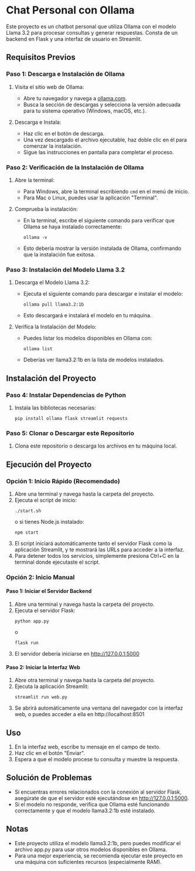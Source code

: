 # Chat Personal con Ollama

Este proyecto es un chatbot personal que utiliza Ollama con el modelo Llama 3.2 para procesar consultas y generar respuestas. Consta de un backend en Flask y una interfaz de usuario en Streamlit.

## Requisitos Previos

### Paso 1: Descarga e Instalación de Ollama

1. Visita el sitio web de Ollama:
   - Abre tu navegador y navega a [ollama.com](https://ollama.com).
   - Busca la sección de descargas y selecciona la versión adecuada para tu sistema operativo (Windows, macOS, etc.).

2. Descarga e Instala:
   - Haz clic en el botón de descarga.
   - Una vez descargado el archivo ejecutable, haz doble clic en él para comenzar la instalación.
   - Sigue las instrucciones en pantalla para completar el proceso.

### Paso 2: Verificación de la Instalación de Ollama

1. Abre la terminal:
   - Para Windows, abre la terminal escribiendo `cmd` en el menú de inicio.
   - Para Mac o Linux, puedes usar la aplicación "Terminal".

2. Comprueba la instalación:
   - En la terminal, escribe el siguiente comando para verificar que Ollama se haya instalado correctamente:
     ```
     ollama -v
     ```
   - Esto debería mostrar la versión instalada de Ollama, confirmando que la instalación fue exitosa.

### Paso 3: Instalación del Modelo Llama 3.2

1. Descarga el Modelo Llama 3.2:
   - Ejecuta el siguiente comando para descargar e instalar el modelo:
     ```
     ollama pull llama3.2:1b
     ```
   - Esto descargará e instalará el modelo en tu máquina.

2. Verifica la Instalación del Modelo:
   - Puedes listar los modelos disponibles en Ollama con:
     ```
     ollama list
     ```
   - Deberías ver llama3.2:1b en la lista de modelos instalados.

## Instalación del Proyecto

### Paso 4: Instalar Dependencias de Python

1. Instala las bibliotecas necesarias:
   ```
   pip install ollama flask streamlit requests
   ```

### Paso 5: Clonar o Descargar este Repositorio

1. Clona este repositorio o descarga los archivos en tu máquina local.

## Ejecución del Proyecto

### Opción 1: Inicio Rápido (Recomendado)

1. Abre una terminal y navega hasta la carpeta del proyecto.
2. Ejecuta el script de inicio:
   ```
   ./start.sh
   ```
   o si tienes Node.js instalado:
   ```
   npm start
   ```
3. El script iniciará automáticamente tanto el servidor Flask como la aplicación Streamlit, y te mostrará las URLs para acceder a la interfaz.
4. Para detener todos los servicios, simplemente presiona Ctrl+C en la terminal donde ejecutaste el script.

### Opción 2: Inicio Manual

#### Paso 1: Iniciar el Servidor Backend

1. Abre una terminal y navega hasta la carpeta del proyecto.
2. Ejecuta el servidor Flask:
   ```
   python app.py
   ```
   o
   ```
   flask run
   ```
3. El servidor debería iniciarse en http://127.0.0.1:5000

#### Paso 2: Iniciar la Interfaz Web

1. Abre otra terminal y navega hasta la carpeta del proyecto.
2. Ejecuta la aplicación Streamlit:
   ```
   streamlit run web.py
   ```
3. Se abrirá automáticamente una ventana del navegador con la interfaz web, o puedes acceder a ella en http://localhost:8501

## Uso

1. En la interfaz web, escribe tu mensaje en el campo de texto.
2. Haz clic en el botón "Enviar".
3. Espera a que el modelo procese tu consulta y muestre la respuesta.

## Solución de Problemas

- Si encuentras errores relacionados con la conexión al servidor Flask, asegúrate de que el servidor esté ejecutándose en http://127.0.0.1:5000.
- Si el modelo no responde, verifica que Ollama esté funcionando correctamente y que el modelo llama3.2:1b esté instalado.

## Notas

- Este proyecto utiliza el modelo llama3.2:1b, pero puedes modificar el archivo app.py para usar otros modelos disponibles en Ollama.
- Para una mejor experiencia, se recomienda ejecutar este proyecto en una máquina con suficientes recursos (especialmente RAM).